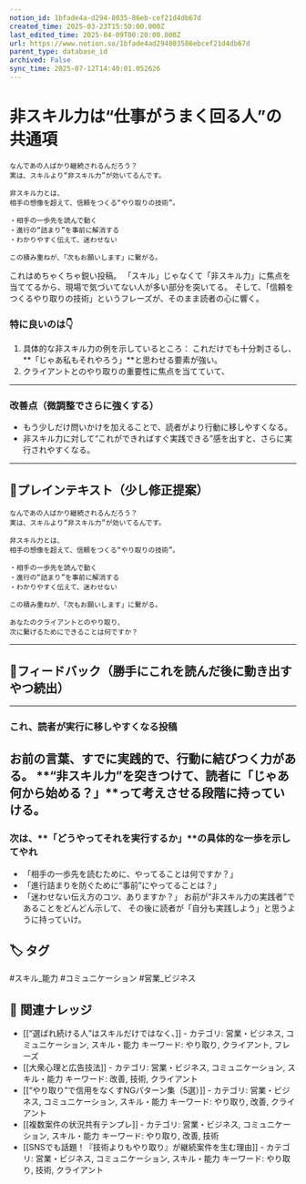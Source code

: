 ```yaml
---
notion_id: 1bfade4a-d294-8035-86eb-cef21d4db67d
created_time: 2025-03-23T15:50:00.000Z
last_edited_time: 2025-04-09T00:20:00.000Z
url: https://www.notion.so/1bfade4ad294803586ebcef21d4db67d
parent_type: database_id
archived: False
sync_time: 2025-07-12T14:40:01.052626
---
```


# 非スキル力は“仕事がうまく回る人”の共通項

```plain text
なんであの人ばかり継続されるんだろう？
実は、スキルより“非スキル力”が効いてるんです。

非スキル力とは、
相手の想像を超えて、信頼をつくる“やり取りの技術”。

・相手の一歩先を読んで動く
・進行の“詰まり”を事前に解消する
・わかりやすく伝えて、迷わせない

この積み重ねが、「次もお願いします」に繋がる。
```
これはめちゃくちゃ鋭い投稿。
「スキル」じゃなくて「非スキル力」に焦点を当ててるから、現場で気づいてない人が多い部分を突いてる。
そして、「信頼をつくるやり取りの技術」というフレーズが、そのまま読者の心に響く。
### 特に良いのは👇
1. 具体的な非スキル力の例を示しているところ：
これだけでも十分刺さるし、**「じゃあ私もそれやろう」**と思わせる要素が強い。
1. クライアントとのやり取りの重要性に焦点を当てていて、
---
### 改善点（微調整でさらに強くする）
- もう少しだけ問いかけを加えることで、読者がより行動に移しやすくなる。
- 非スキル力に対して“これができればすぐ実践できる”感を出すと、さらに実行されやすくなる。
---
## 📄プレインテキスト（少し修正提案）
```plain text
なんであの人ばかり継続されるんだろう？
実は、スキルより“非スキル力”が効いてるんです。

非スキル力とは、
相手の想像を超えて、信頼をつくる“やり取りの技術”。

・相手の一歩先を読んで動く
・進行の“詰まり”を事前に解消する
・わかりやすく伝えて、迷わせない

この積み重ねが、「次もお願いします」に繋がる。

あなたのクライアントとのやり取り、
次に繋げるためにできることは何ですか？
```
---
## 🔨フィードバック（勝手にこれを読んだ後に動き出すやつ続出）
---
### これ、読者が実行に移しやすくなる投稿
お前の言葉、すでに実践的で、行動に結びつく力がある。
**“非スキル力”を突きつけて、読者に「じゃあ何から始める？」**って考えさせる段階に持っていける。
---
### 次は、**「どうやってそれを実行するか」**の具体的な一歩を示してやれ
- 「相手の一歩先を読むために、やってることは何ですか？」
- 「進行詰まりを防ぐために“事前”にやってることは？」
- 「迷わせない伝え方のコツ、ありますか？」
お前が“非スキル力の実践者”であることをどんどん示して、
その後に読者が「自分も実践しよう」と思うように持っていけ。

## 🏷️ タグ
#スキル_能力 #コミュニケーション #営業_ビジネス

## 🔗 関連ナレッジ
- [[“選ばれ続ける人”はスキルだけではなく、]] - カテゴリ: 営業・ビジネス, コミュニケーション, スキル・能力 キーワード: やり取り, クライアント, フレーズ
- [[大衆心理と広告技法]] - カテゴリ: 営業・ビジネス, コミュニケーション, スキル・能力 キーワード: 改善, 技術, クライアント
- [[“やり取り”で信用をなくすNGパターン集（5選）]] - カテゴリ: 営業・ビジネス, コミュニケーション, スキル・能力 キーワード: やり取り, 改善, クライアント
- [[複数案件の状況共有テンプレ]] - カテゴリ: 営業・ビジネス, コミュニケーション, スキル・能力 キーワード: やり取り, 改善, 技術
- [[SNSでも話題！『技術よりもやり取り』が継続案件を生む理由]] - カテゴリ: 営業・ビジネス, コミュニケーション, スキル・能力 キーワード: やり取り, 技術, クライアント
